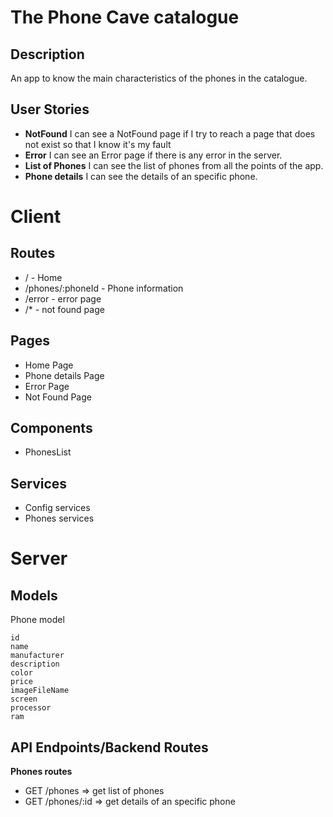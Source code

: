 # The Phone Cave catalogue

## Description

An app to know the main characteristics of the phones in the catalogue.

## User Stories

-  **NotFound** I can see a NotFound page if I try to reach a page that does not exist so that I know it's my fault
-  **Error** I can see an Error page if there is any error in the server.
-  **List of Phones** I can see the list of phones from all the points of the app.
-  **Phone details** I can see the details of an specific phone.


# Client

## Routes

- / - Home
- /phones/:phoneId - Phone information
- /error - error page
- /* - not found page

## Pages

- Home Page
- Phone details Page
- Error Page 
- Not Found Page 

## Components

- PhonesList



## Services

- Config services
- Phones services


# Server

## Models

Phone model

```
id 
name 
manufacturer 
description
color
price
imageFileName
screen
processor
ram 
```

## API Endpoints/Backend Routes

**Phones routes**
- GET /phones  => get list of phones
- GET /phones/:id => get details of an specific phone